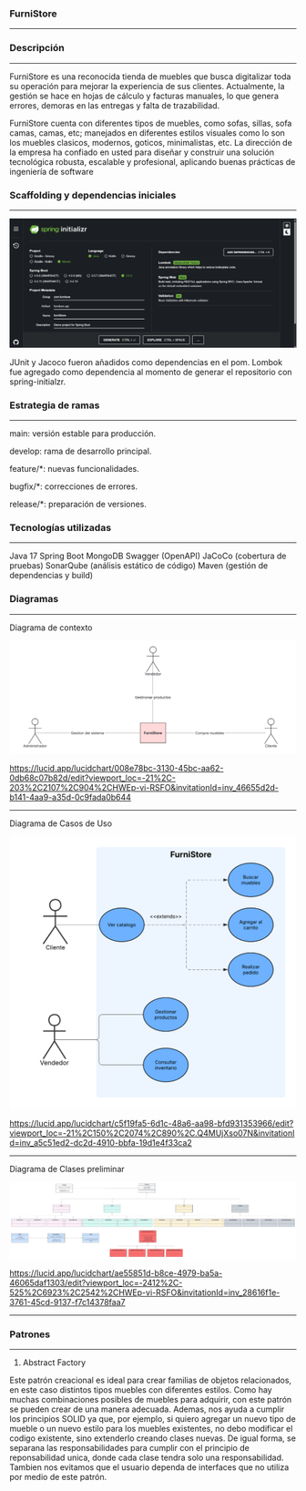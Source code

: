### FurniStore

---

### Descripción

---

FurniStore es una reconocida tienda de muebles que busca digitalizar toda su operación para mejorar la experiencia de sus clientes. Actualmente, la gestión se hace en hojas de cálculo y facturas manuales, lo que genera errores, demoras en las entregas y falta de trazabilidad.

FurniStore cuenta con diferentes tipos de muebles, como sofas, sillas, sofa camas, camas, etc; manejados en diferentes estilos visuales como lo son los muebles clasicos, modernos, goticos, minimalistas, etc.
La dirección de la empresa ha confiado en usted para diseñar y construir una solución tecnológica robusta, escalable y profesional, aplicando buenas prácticas de ingeniería de software

### Scaffolding y dependencias iniciales

---

![alt text](/docs/images/spring.png)

JUnit y Jacoco fueron añadidos como dependencias en el pom. Lombok fue agregado como dependencia al momento de generar el repositorio con spring-initialzr.

### Estrategia de ramas

---

main: versión estable para producción.

develop: rama de desarrollo principal.

feature/*: nuevas funcionalidades.

bugfix/*: correcciones de errores.

release/*: preparación de versiones.

### Tecnologías utilizadas

---

Java 17
Spring Boot
MongoDB
Swagger (OpenAPI)
JaCoCo (cobertura de pruebas)
SonarQube (análisis estático de código)
Maven (gestión de dependencias y build)


### Diagramas

---

Diagrama de contexto

![alt text](/docs/images/rosadoDiagramaContexto.png)

https://lucid.app/lucidchart/008e78bc-3130-45bc-aa62-0db68c07b82d/edit?viewport_loc=-21%2C-203%2C2107%2C904%2CHWEp-vi-RSFO&invitationId=inv_46655d2d-b141-4aa9-a35d-0c9fada0b644

---

Diagrama de Casos de Uso

![alt text](/docs/images/rosadoCasosDeUso.png)

https://lucid.app/lucidchart/c5f19fa5-6d1c-48a6-aa98-bfd931353966/edit?viewport_loc=-21%2C150%2C2074%2C890%2C.Q4MUjXso07N&invitationId=inv_a5c51ed2-dc2d-4910-bbfa-19d1e4f33ca2

---

Diagrama de Clases preliminar

![alt text](/docs/images/rosadoClases.png)

https://lucid.app/lucidchart/ae55851d-b8ce-4979-ba5a-46065daf1303/edit?viewport_loc=-2412%2C-525%2C6923%2C2542%2CHWEp-vi-RSFO&invitationId=inv_28616f1e-3761-45cd-9137-f7c14378faa7

---

### Patrones

---

1. Abstract Factory

Este patrón creacional es ideal para crear familias de objetos relacionados, en este caso distintos tipos muebles con diferentes estilos. Como hay muchas combinaciones posibles de muebles para adquirir, con este patrón se pueden crear de una manera adecuada. Ademas, nos ayuda a cumplir los principios SOLID ya que, por ejemplo, si quiero agregar un nuevo tipo de mueble o un nuevo estilo para los muebles existentes, no debo modificar el codigo existente, sino extenderlo creando clases nuevas. De igual forma, se separana las responsabilidades para cumplir con el principio de reponsabilidad unica, donde cada clase tendra solo una responsabilidad. Tambien nos evitamos que el usuario dependa de interfaces que no utiliza por medio de este patrón.

